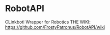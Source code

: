 # RobotAPI
CLinkbotI Wrapper for Robotics
THE WIKI: https://github.com/FrostyPatronus/RobotAPI/wiki
